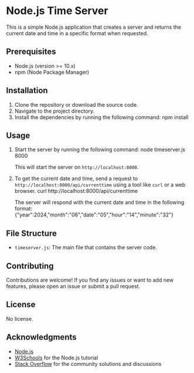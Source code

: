 # Node.js Time Server

This is a simple Node.js application that creates a server and returns the current date and time in a specific format when requested.

## Prerequisites

- Node.js (version >= 10.x)
- npm (Node Package Manager)

## Installation

1. Clone the repository or download the source code.
2. Navigate to the project directory.
3. Install the dependencies by running the following command:
   npm install

## Usage

1. Start the server by running the following command:
   node timeserver.js 8000

   This will start the server on `http://localhost:8000`.

2. To get the current date and time, send a request to `http://localhost:8000/api/currenttime` using a tool like `curl` or a web browser.
   curl http://localhost:8000/api/currenttime

   The server will respond with the current date and time in the following format:
   {"year":2024,"month":"06","date":"05","hour":"14","minute":"32"}

## File Structure

- `timeserver.js`: The main file that contains the server code.

## Contributing

Contributions are welcome! If you find any issues or want to add new features, please open an issue or submit a pull request.

## License

No license.

## Acknowledgments

- [Node.js](https://nodejs.org/)
- [W3Schools](https://www.w3schools.com/nodejs/) for the Node.js tutorial
- [Stack Overflow](https://stackoverflow.com/) for the community solutions and discussions
